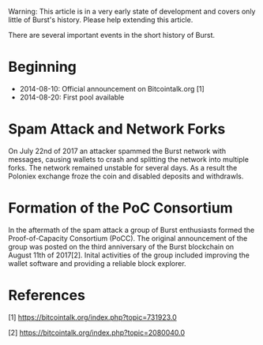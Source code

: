 Warning: This article is in a very early state of development and covers only little of Burst's history. Please help extending this article.

There are several important events in the short history of Burst.

Beginning
=========

-   2014-08-10: Official announcement on Bitcointalk.org [1]
-   2014-08-20: First pool available

Spam Attack and Network Forks
=============================

On July 22nd of 2017 an attacker spammed the Burst network with messages, causing wallets to crash and splitting the network into multiple forks. The network remained unstable for several days. As a result the Poloniex exchange froze the coin and disabled deposits and withdrawls.

Formation of the PoC Consortium
===============================

In the aftermath of the spam attack a group of Burst enthusiasts formed the Proof-of-Capacity Consortium (PoCC). The original announcement of the group was posted on the third anniversary of the Burst blockchain on August 11th of 2017[2]. Inital activities of the group included improving the wallet software and providing a reliable block explorer.

References
==========

<references />

[1] <https://bitcointalk.org/index.php?topic=731923.0>

[2] <https://bitcointalk.org/index.php?topic=2080040.0>
